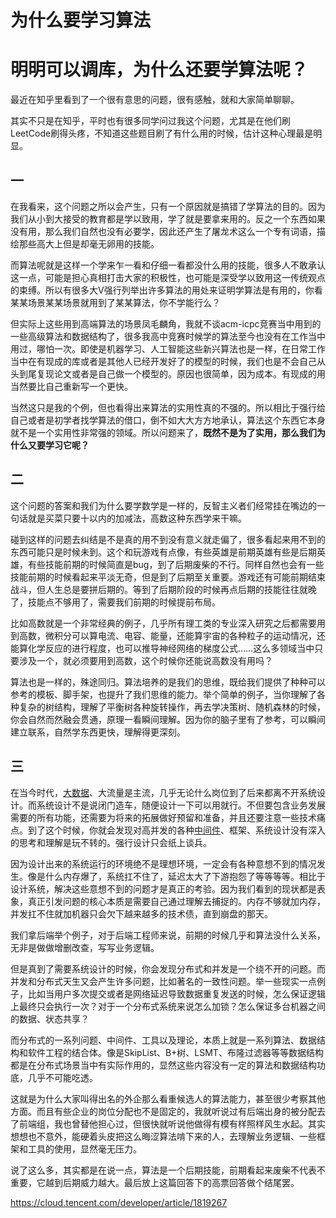 # 为什么要学习算法



# 明明可以调库，为什么还要学算法呢？





最近在知乎里看到了一个很有意思的问题，很有感触，就和大家简单聊聊。 

其实不只是在知乎，平时也有很多同学问过我这个问题，尤其是在他们刷LeetCode刷得头疼，不知道这些题目刷了有什么用的时候，估计这种心理最是明显。

## **一**

在我看来，这个问题之所以会产生，只有一个原因就是搞错了学算法的目的。因为我们从小到大接受的教育都是学以致用，学了就是要拿来用的。反之一个东西如果没有用，那么我们自然也没有必要学，因此还产生了屠龙术这么一个专有词语，描绘那些高大上但是却毫无卵用的技能。

而算法呢就是这样一个学来乍一看和仔细一看都没什么用的技能，很多人不敢承认这一点，可能是担心真相打击大家的积极性，也可能是深受学以致用这一传统观点的束缚。所以有很多大V强行列举出许多算法的用处来证明学算法是有用的，你看某某场景某某场景就用到了某某算法，你不学能行么？

但实际上这些用到高端算法的场景凤毛麟角，我就不谈acm-icpc竞赛当中用到的一些高级算法和数据结构了，很多我高中竞赛时候学的算法至今也没有在工作当中用过，哪怕一次。即使是机器学习、人工智能这些新兴算法也是一样，在日常工作当中在有现成的库或者是其他人已经开发好了的模型的时候，我们也是不会自己从头到尾复现论文或者是自己做一个模型的。原因也很简单，因为成本。有现成的用当然要比自己重新写一个更快。

当然这只是我的个例，但也看得出来算法的实用性真的不强的。所以相比于强行给自己或者是初学者找学算法的借口，倒不如大大方方地承认，算法这个东西它本身就不是一个实用性非常强的领域。所以问题来了，**既然不是为了实用，那么我们为什么又要学习它呢？**



## 二

这个问题的答案和我们为什么要学数学是一样的，反智主义者们经常挂在嘴边的一句话就是买菜只要十以内的加减法，高数这种东西学来干嘛。

碰到这样的问题去纠结是不是真的用不到没有意义就走偏了，很多看起来用不到的东西可能只是时候未到。这个和玩游戏有点像，有些英雄是前期英雄有些是后期英雄，有些技能前期的时候简直是bug，到了后期废柴的不行。同样自然也会有一些技能前期的时候看起来平淡无奇，但是到了后期至关重要。游戏还有可能前期结束战斗，但人生总是要拼后期的。等到了后期阶段的时候再点后期的技能往往就晚了，技能点不够用了，需要我们前期的时候提前布局。

比如高数就是一个非常经典的例子，几乎所有理工类的专业深入研究之后都需要用到高数，微积分可以算电流、电容、能量，还能算宇宙的各种粒子的运动情况，还能算化学反应的进行程度，也可以推导神经网络的梯度公式……这么多领域当中只要涉及一个，就必须要用到高数，这个时候你还能说高数没有用吗？

算法也是一样的，殊途同归。算法培养的是我们的思维，既给我们提供了种种可以参考的模板、脚手架，也提升了我们思维的能力。举个简单的例子，当你理解了各种复杂的树结构，理解了平衡树各种旋转操作，再去学决策树、随机森林的时候，你会自然而然融会贯通，原理一看瞬间理解。因为你的脑子里有了参考，可以瞬间建立联系，自然学东西更快，理解得更深刻。



## **三**

在当今时代，[大数据](https://cloud.tencent.com/solution/bigdata?from=20065&from_column=20065)、大流量是主流，几乎无论什么岗位到了后来都离不开系统设计。而系统设计不是说闭门造车，随便设计一下可以用就行。不但要包含业务发展需要的所有功能，还需要为将来的拓展做好预留和准备，并且还要注意一些技术痛点。到了这个时候，你就会发现对高并发的各种[中间件](https://cloud.tencent.com/product/tdmq?from=20065&from_column=20065)、框架、系统设计没有深入的思考和理解是玩不转的。强行设计只会纸上谈兵。

因为设计出来的系统运行的环境绝不是理想环境，一定会有各种意想不到的情况发生。像是什么内存爆了，系统扛不住了，延迟太大了下游抱怨了等等等等。相比于设计系统，解决这些意想不到的问题才是真正的考验。因为我们看到的现状都是表象，真正引发问题的核心本质是需要自己通过理解去捕捉的。内存不够就加内存，并发扛不住就加机器只会欠下越来越多的技术债，直到崩盘的那天。

我们拿后端举个例子，对于后端工程师来说，前期的时候几乎和算法没什么关系，无非是做做增删改查，写写业务逻辑。

但是真到了需要系统设计的时候，你会发现分布式和并发是一个绕不开的问题。而并发和分布式天生又会产生许多问题，比如著名的一致性问题。举一些现实一点例子，比如当用户多次提交或者是网络延迟导致数据重复发送的时候，怎么保证逻辑上最终只会执行一次？对于一个分布式系统来说怎么加锁？怎么保证多台机器之间的数据、状态共享？

而分布式的一系列问题、中间件、工具以及理论，本质上就是一系列算法、数据结构和软件工程的结合体。像是SkipList、B+树、LSMT、布隆过滤器等等数据结构都是在分布式场景当中有实际作用的，显然这些内容没有一定的算法和数据结构功底，几乎不可能吃透。

这就是为什么大家叫得出名的外企那么看重候选人的算法能力，甚至很少考察其他方面。而且有些企业的岗位分配也不是固定的，我就听说过有后端出身的被分配去了前端组，我也曾替他担心过，但很快就听说他做得有模有样照样风生水起。其实想想也不意外，能硬着头皮把这么晦涩算法啃下来的人，去理解业务逻辑、一些框架和工具的使用，显然毫无压力。

说了这么多，其实都是在说一点，算法是一个后期技能，前期看起来废柴不代表不重要，它越到后期威力越大。最后放上这篇回答下的高票回答做个结尾罢。











https://cloud.tencent.com/developer/article/1819267